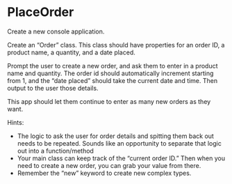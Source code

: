 # PlaceOrder
Create a new console application.

Create an “Order” class.
This class should have properties for an order ID, a product name, a quantity, and a date placed.

Prompt the user to create a new order, and ask them to enter in a product name and quantity.
The order id should automatically increment starting from 1, and the “date placed” should take the current date and time.
Then output to the user those details.

This app should let them continue to enter as many new orders as they want. 

Hints:
- The logic to ask the user for order details and spitting them back out needs to be repeated. Sounds like an opportunity to separate that logic out into a function/method
- Your main class can keep track of the “current order ID.” Then when you need to create a new order, you can grab your value from there.
- Remember the “new” keyword to create new complex types.
